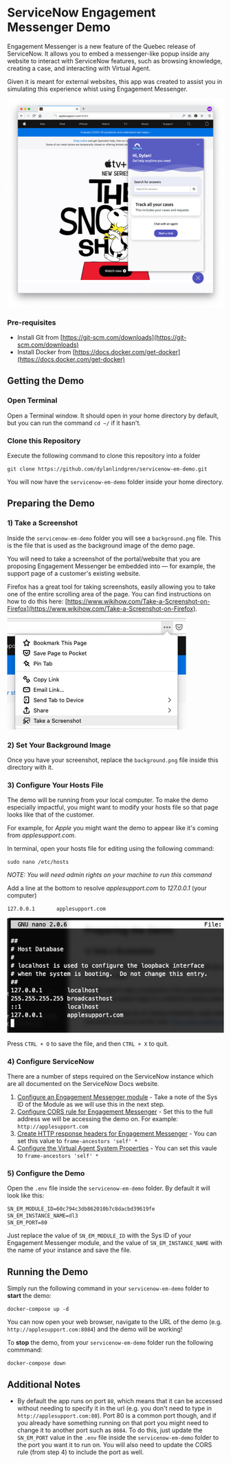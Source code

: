 # ServiceNow Engagement Messenger Demo

Engagement Messenger is a new feature of the Quebec release of ServiceNow. It allows you to embed a messenger-like popup inside any website to interact with ServiceNow features, such as browsing knowledge, creating a case, and interacting with Virtual Agent.

Given it is meant for external websites, this app was created to assist you in simulating this experience whist using Engagement Messenger.

![ServiceNow Engagement Messenger Demo](images/banner.png)

### Pre-requisites
* Install Git from [https://git-scm.com/downloads](https://git-scm.com/downloads)
* Install Docker from [https://docs.docker.com/get-docker](https://docs.docker.com/get-docker)

## Getting the Demo

### Open Terminal

Open a Terminal window. It should open in your home directory by default, but you can run the command `cd ~/` if it hasn't.

### Clone this Repository

Execute the following command to clone this repository into a folder

```
git clone https://github.com/dylanlindgren/servicenow-em-demo.git
```

You will now have the `servicenow-em-demo` folder inside your home directory.

## Preparing the Demo

### 1) Take a Screenshot

Inside the  `servicenow-em-demo` folder you will see a `background.png` file. This is the file that is used as the background image of the demo page.

You will need to take a screenshot of the portal/website that you are proposing Engagement Messenger be embedded into — for example, the support page of a customer's existing website.

Firefox has a great tool for taking screenshots, easily allowing you to take one of the entire scrolling area of the page. You can find instructions on how to do this here: [https://www.wikihow.com/Take-a-Screenshot-on-Firefox](https://www.wikihow.com/Take-a-Screenshot-on-Firefox).

![Firefox's screenshot function](images/screenshot.png)

### 2) Set Your Background Image

Once you have your screenshot, replace the `background.png` file inside this directory with it.

### 3) Configure Your Hosts File

The demo will be running from your local computer. To make the demo especially impactful, you might want to modify your hosts file so that page looks like that of the customer.

For example, for *Apple* you might want the demo to appear like it's coming from *applesupport.com*.

In terminal, open your hosts file for editing using the following command:

```
sudo nano /etc/hosts
```
*NOTE: You will need admin rights on your machine to run this command*

Add a line at the bottom to resolve *applesupport.com* to *127.0.0.1* (your computer)

```
127.0.0.1       applesupport.com
```

![Hosts file](images/hosts.png)

Press `CTRL + O` to save the file, and then `CTRL + X` to quit.


### 4) Configure ServiceNow

There are a number of steps required on the ServiceNow instance which are all documented on the ServiceNow Docs website.

1. [Configure an Engagement Messenger module](https://docs.servicenow.com/bundle/quebec-customer-service-management/page/product/customer-service-management/task/create-engagement-messenger-module.html) - Take a note of the Sys ID of the Module as we will use this in the next step.
2. [Configure CORS rule for Engagement Messenger](https://docs.servicenow.com/bundle/quebec-customer-service-management/page/product/customer-service-management/task/create-cors-for-rest-api-ec.html) - Set this to the full address we will be accessing the demo on. For example: `http://applesupport.com`
3. [Create HTTP response headers for Engagement Messenger](https://docs.servicenow.com/bundle/quebec-customer-service-management/page/product/customer-service-management/task/create-http-response-headers-for-ec.html) - You can set this value to `frame-ancestors 'self' *`
4. [Configure the Virtual Agent System Properties](https://docs.servicenow.com/bundle/london-performance-analytics-and-reporting/page/administer/virtual-agent/task/embed-va-standalone-client.html) - You can set this vaule to `frame-ancestors 'self' *`

### 5) Configure the Demo

Open the `.env` file inside the `servicenow-em-demo` folder. By default it will look like this:

```
SN_EM_MODULE_ID=60c794c3db862010b7c8dacbd39619fe
SN_EM_INSTANCE_NAME=dl3
SN_EM_PORT=80
```

Just replace the value of `SN_EM_MODULE_ID` with the Sys ID of your Engagement Messenger module, and the value of `SN_EM_INSTANCE_NAME` with the name of your instance and save the file.

## Running the Demo

Simply run the following command in your `servicenow-em-demo` folder to **start** the demo:

```
docker-compose up -d
```

You can now open your web browser, navigate to the URL of the demo (e.g. `http://applesupport.com:8084`) and the demo will be working!

To **stop** the demo, from your `servicenow-em-demo` folder run the following commmand:

```
docker-compose down
```

## Additional Notes

* By default the app runs on port `80`, which means that it can be accessed without needing to specify it in the url (e.g. you don't need to type in `http://applesupport.com:80`). Port 80 is a common port though, and if you already have something running on that port you might need to change it to another port such as `8084`. To do this, just update the `SN_EM_PORT` value in the `.env` file inside the `servicenow-em-demo` folder to the port you want it to run on. You will also need to update the CORS rule (from step 4) to include the port as well.
